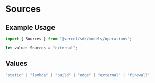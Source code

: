 # Sources

## Example Usage

```typescript
import { Sources } from "@vercel/sdk/models/operations";

let value: Sources = "external";
```

## Values

```typescript
"static" | "lambda" | "build" | "edge" | "external" | "firewall"
```